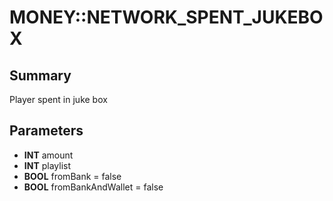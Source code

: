 # MONEY::NETWORK_SPENT_JUKEBOX

## Summary
Player spent in juke box

## Parameters
* **INT** amount
* **INT** playlist
* **BOOL** fromBank = false
* **BOOL** fromBankAndWallet = false